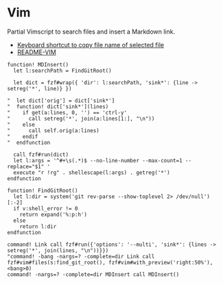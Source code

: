 # Vim

Partial Vimscript to search files and insert a Markdown link.

- [Keyboard shortcut to copy file name of selected file](https://github.com/junegunn/fzf.vim/issues/772)
- [README-VIM](https://github.com/junegunn/fzf/blob/master/README-VIM.md)

```vim
function! MDInsert()
  let l:searchPath = FindGitRoot()

  let dict = fzf#wrap({ 'dir': l:searchPath, 'sink*': {line -> setreg('*', line)} })

"  let dict['orig'] = dict['sink*']
"  function! dict['sink*'](lines)
"    if get(a:lines, 0, '') == 'ctrl-y'
"      call setreg('*', join(a:lines[1:], "\n"))
"    else
"      call self.orig(a:lines)
"    endif
"  endfunction

  call fzf#run(dict)
  let l:args = '^#+\s(.*)$ --no-line-number --max-count=1 --replace="$1" '
  execute "r !rg" . shellescape(l:args) . getreg('*')
endfunction

function! FindGitRoot()
  let l:dir = system('git rev-parse --show-toplevel 2> /dev/null')[:-2]
  if v:shell_error != 0
    return expand('%:p:h')
  else
    return l:dir
endfunction

command! Link call fzf#run({'options': '--multi', 'sink*': {lines -> setreg('*', join(lines, "\n"))}})
"command! -bang -nargs=? -complete=dir Link call fzf#vim#files(s:find_git_root(), fzf#vim#with_preview('right:50%'), <bang>0)
command! -nargs=? -complete=dir MDInsert call MDInsert()
```
